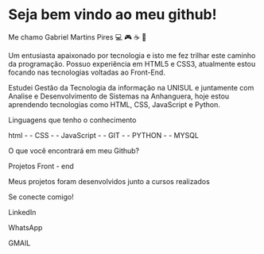 # Seja bem vindo ao meu github!

Me chamo Gabriel Martins Pires 💻 🎮 ☕ 🤘

Um entusiasta apaixonado por tecnologia e isto me fez trilhar este caminho da programação. Possuo experiência em HTML5 e CSS3, atualmente estou focando nas tecnologias voltadas ao Front-End.

Estudei Gestão da Tecnologia da informação na UNISUL e juntamente com Analise e Desenvolvimento de Sistemas na Anhanguera, hoje estou aprendendo tecnologias como HTML, CSS, JavaScript e Python.

Linguagens que tenho o conhecimento

html - - CSS - - JavaScript - - GIT - - PYTHON - - MYSQL

O que você encontrará em meu Github?

Projetos Front - end 

Meus projetos foram desenvolvidos junto a cursos realizados 

Se conecte comigo!

LinkedIn

WhatsApp

GMAIL
